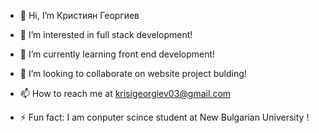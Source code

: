 - 👋 Hi, I’m Кристиян Георгиев

- 👀 I’m interested in full stack development!
- 🌱 I’m currently learning front end development!
- 💞️ I’m looking to collaborate on website project bulding!
- 📫 How to reach me  at krisigeorgiev03@gmail.com
- ⚡ Fun fact: I am conputer scince student at New Bulgarian University !

<!---
Galimor1/Galimor1 is a ✨ special ✨ repository because its `README.md` (this file) appears on your GitHub profile.
You can click the Preview link to take a look at your changes.
--->
